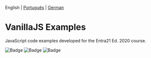 English | [Português](./README-pt_BR.md) | [German](./README-de_DE.md)
# VanillaJS Examples
JavaScript code examples developed for the Entra21 Ed. 2020 course.

![Badge](https://img.shields.io/badge/Project-Entra21-blue)
![Badge](https://img.shields.io/badge/Course-JavaScript/ReactJs-blue)
![Badge](https://img.shields.io/badge/Year-2020-blue)


